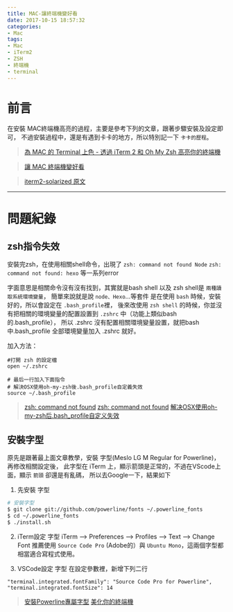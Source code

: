 ```yaml
---
title: MAC-讓終端機變好看
date: 2017-10-15 18:57:32
categories: 
- Mac
tags:
- Mac
- iTerm2
- ZSH
- 終端機
- terminal
---
```


# 前言

在安裝 MAC終端機高亮的過程，主要是參考下列的文章，跟著步驟安裝及設定即可，
不過安裝過程中，還是有遇到卡卡的地方，所以特別記一下 `卡卡的歷程`。

> [為 MAC 的 Terminal 上色 - 透過 iTerm 2 和 Oh My Zsh 高亮你的終端機](https://pjchender.blogspot.tw/2017/02/mac-terminal-iterm-2-oh-my-zsh.html)

> [讓 MAC 終端機變好看](https://paper.dropbox.com/doc/MAC--JrxAtuSA7DKDCsPpK3jf1)

> [iterm2-solarized 原文](https://gist.github.com/kevin-smets/8568070)

<!-- more -->
***

# 問題紀錄

## zsh指令失效

安裝完zsh，在使用相關shell命令，出現了
`zsh: command not found Node`
`zsh: command not found: hexo` 
等一系列error

字面意思是相關命令沒有沒有找到，其實就是bash shell 以及 zsh shell是 `兩種讀取系統環境變量`，
簡單來說就是說 `node、Hexo`...等套件 是在使用 `bash` 時候，安裝好的，所以會設定在 `.bash_profile`裡，
後來改使用 `zsh shell` 的時候，你並沒有把相關的環境變量的配置設置到 `.zshrc` 中（功能上類似bash 的.bash_profile），
所以 .zshrc 沒有配置相關環境變量設置，就把bash 中.bash_profile 全部環境變量加入 .zshrc 就好。

加入方法：
``` 
#打開 zsh 的設定檔
open ~/.zshrc

# 最后一行加入下面指令
# 解決OSX使用oh-my-zsh後.bash_profile自定義失效
source ~/.bash_profile
```

> [zsh: command not found](http://www.chongchonggou.com/g_841616996.html)
> [zsh: command not found](http://www.jianshu.com/p/d5cab693c5d4)
> [解决OSX使用oh-my-zsh后.bash_profile自定义失效](http://to-u.xyz/2016/08/07/zsh-bash/)

## 安裝字型

原先是跟著最上面文章教學，安裝 字型(Meslo LG M Regular for Powerline)，再修改相關設定後，
此字型在 iTerm 上，顯示箭頭是正常的，不過在VScode上面，顯示 `箭頭` 卻還是有亂碼，
所以去Google一下，結果如下


1. 先安裝 字型
``` zsh
# 安裝字型
$ git clone git://github.com/powerline/fonts ~/.powerline_fonts
$ cd ~/.powerline_fonts
$ ./install.sh
```
2. iTerm設定 字型
iTerm --> Preferences --> Profiles --> Text --> Change Font
推薦使用 `Source Code Pro` (Adobe的）與 `Ubuntu Mono`，這兩個字型都相當適合寫程式使用。

3. VSCode設定 字型
在設定參數裡，新增下列二行
```
"terminal.integrated.fontFamily": "Source Code Pro for Powerline",
"terminal.integrated.fontSize": 14
```

> [安裝Powerline專屬字型](http://oomusou.io/osx/iterm2-setup/#安裝Powerline專屬字型)
> [美化你的終端機](https://medium.com/appworks-school/%E7%BE%8E%E5%8C%96%E4%BD%A0%E7%9A%84%E7%B5%82%E7%AB%AF%E6%A9%9F-7af0dabcf368)